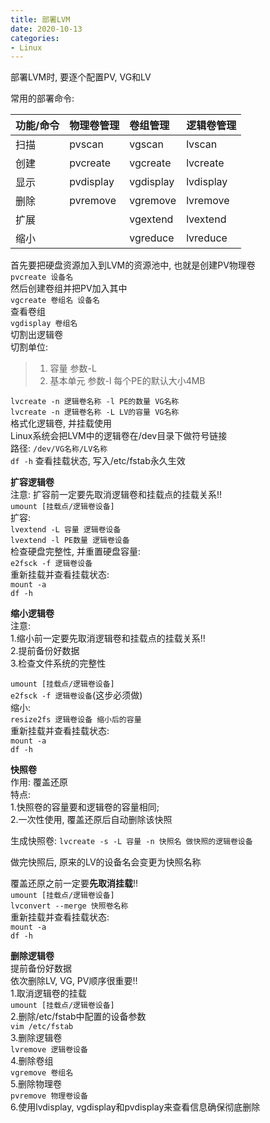 ```yaml
---
title: 部署LVM
date: 2020-10-13
categories:
- Linux
---
```


部署LVM时, 要逐个配置PV, VG和LV<br>

常用的部署命令:<br>

| 功能/命令 | 物理卷管理 | 卷组管理  | 逻辑卷管理 |
| :-       | :-        | :-       | :-        |
| 扫描      | pvscan     | vgscan    | lvscan     |
| 创建      | pvcreate   | vgcreate  | lvcreate   |
| 显示      | pvdisplay  | vgdisplay | lvdisplay  |
| 删除      | pvremove   | vgremove  | lvremove   |
| 扩展      |            | vgextend  | lvextend   |
| 缩小      |            | vgreduce  | lvreduce   |

首先要把硬盘资源加入到LVM的资源池中, 也就是创建PV物理卷<br>
`pvcreate 设备名`<br>
然后创建卷组并把PV加入其中<br>
`vgcreate 卷组名 设备名`<br>
查看卷组<br>
`vgdisplay 卷组名`<br>
切割出逻辑卷<br>
切割单位:<br>

>1. 容量      参数-L<br>
>2. 基本单元  参数-l  每个PE的默认大小4MB<br> 

`lvcreate -n 逻辑卷名称 -l PE的数量 VG名称`<br>
`lvcreate -n 逻辑卷名称 -L LV的容量 VG名称`<br>
格式化逻辑卷, 并挂载使用<br>
Linux系统会把LVM中的逻辑卷在/dev目录下做符号链接<br>
路径: `/dev/VG名称/LV名称`<br>
`df -h` 查看挂载状态, 写入/etc/fstab永久生效<br>

**扩容逻辑卷**<br>
注意: 扩容前一定要先取消逻辑卷和挂载点的挂载关系!!<br>
`umount [挂载点/逻辑卷设备]`<br>
扩容:<br>
`lvextend -L 容量 逻辑卷设备`<br>
`lvextend -l PE数量 逻辑卷设备`<br>
检查硬盘完整性, 并重置硬盘容量:<br>
`e2fsck -f 逻辑卷设备`<br>
重新挂载并查看挂载状态:<br>
`mount -a`<br>
`df -h`<br>

**缩小逻辑卷**<br>
注意: <br>
1.缩小前一定要先取消逻辑卷和挂载点的挂载关系!!<br>
2.提前备份好数据<br>
3.检查文件系统的完整性<br>

`umount [挂载点/逻辑卷设备]`<br>
`e2fsck -f 逻辑卷设备`(这步必须做)<br>
缩小:<br>
`resize2fs 逻辑卷设备 缩小后的容量`<br>
重新挂载并查看挂载状态:<br>
`mount -a`<br>
`df -h`<br>

**快照卷**<br>
作用: 覆盖还原<br>
特点: <br>
1.快照卷的容量要和逻辑卷的容量相同;<br>
2.一次性使用, 覆盖还原后自动删除该快照<br>

生成快照卷: `lvcreate -s -L 容量 -n 快照名 做快照的逻辑卷设备`<br>

做完快照后, 原来的LV的设备名会变更为快照名称<br>

覆盖还原之前一定要**先取消挂载**!!<br>
`umount [挂载点/逻辑卷设备]`<br>
`lvconvert --merge 快照卷名称`<br>
重新挂载并查看挂载状态:<br>
`mount -a`<br>
`df -h`<br>

**删除逻辑卷**<br>
提前备份好数据<br>
依次删除LV, VG, PV顺序很重要!!<br>
1.取消逻辑卷的挂载<br>
`umount [挂载点/逻辑卷设备]`<br>
2.删除/etc/fstab中配置的设备参数<br>
`vim /etc/fstab`<br>
3.删除逻辑卷<br>
`lvremove 逻辑卷设备`<br>
4.删除卷组<br>
`vgremove 卷组名`<br>
5.删除物理卷<br>
`pvremove 物理卷设备`<br>
6.使用lvdisplay, vgdisplay和pvdisplay来查看信息确保彻底删除<br>

